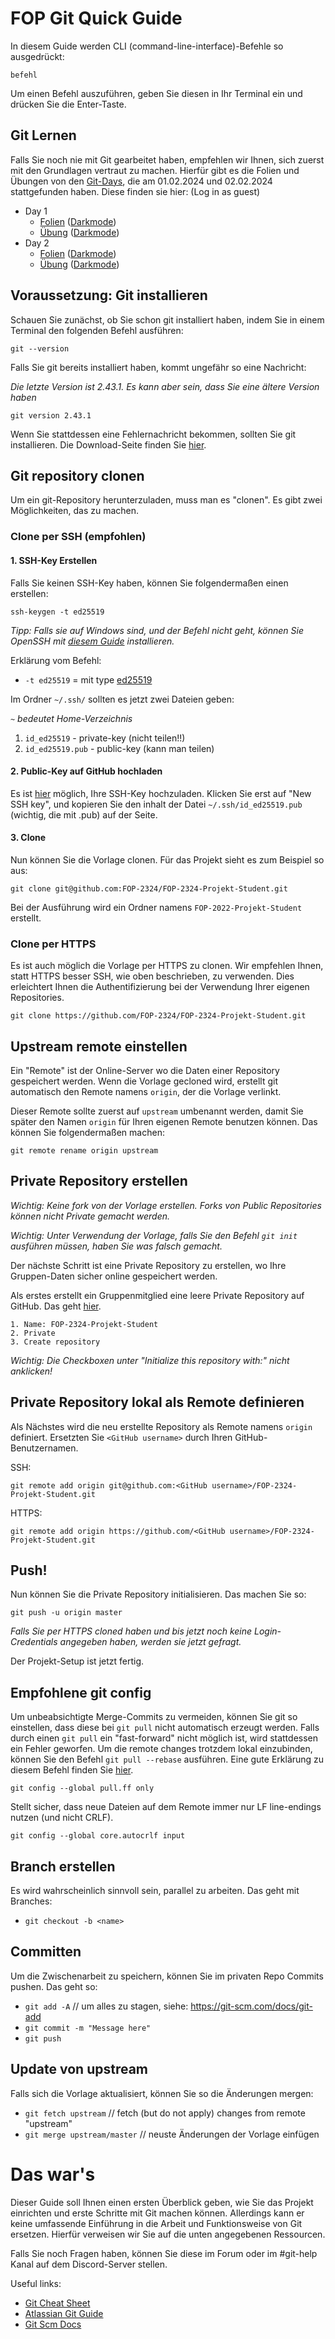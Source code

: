 # FOP Git Quick Guide

In diesem Guide werden CLI (command-line-interface)-Befehle so ausgedrückt:

```shell
befehl
```

Um einen Befehl auszuführen, geben Sie diesen in Ihr Terminal ein und drücken Sie die Enter-Taste.

## Git Lernen

Falls Sie noch nie mit Git gearbeitet haben, empfehlen wir Ihnen, sich zuerst mit den Grundlagen vertraut zu machen.
Hierfür gibt es die Folien und Übungen von den [Git-Days](https://www.d120.de/de/studierende/git-days/), die am 01.02.2024 und 02.02.2024 stattgefunden haben.
Diese finden sie hier: (Log in as guest)
- Day 1
  - [Folien](https://ci.sourcegrade.org/repository/download/git_workshop_git_days_day_1/277:id/git-days-day-1-RC30.pdf) ([Darkmode](https://ci.sourcegrade.org/repository/download/git_workshop_git_days_day_1/277:id/git-days-day-1-RC30-darkmode.pdf))
  - [Übung](https://ci.sourcegrade.org/repository/download/git_workshop_git_days_exercise_1/279:id/git-days-exercise-1-RC10.pdf) ([Darkmode](https://ci.sourcegrade.org/repository/download/git_workshop_git_days_exercise_1/279:id/git-days-exercise-1-RC10-darkmode.pdf))
- Day 2
  - [Folien](https://ci.sourcegrade.org/repository/download/git_workshop_git_days_day_2/278:id/git-days-day-2-RC6.pdf) ([Darkmode](https://ci.sourcegrade.org/repository/download/git_workshop_git_days_day_2/278:id/git-days-day-2-RC6-darkmode.pdf))
  - [Übung](https://ci.sourcegrade.org/repository/download/git_workshop_git_days_exercise_2/275:id/git-days-exercise-2-RC2.pdf) ([Darkmode](https://ci.sourcegrade.org/repository/download/git_workshop_git_days_exercise_2/275:id/git-days-exercise-2-RC2-darkmode.pdf))

## Voraussetzung: Git installieren

Schauen Sie zunächst, ob Sie schon git installiert haben, indem Sie in einem Terminal den folgenden Befehl ausführen:

```shell
git --version
```

Falls Sie git bereits installiert haben, kommt ungefähr so eine Nachricht:

*Die letzte Version ist 2.43.1. Es kann aber sein, dass Sie eine ältere Version haben*

```shell
git version 2.43.1
```

Wenn Sie stattdessen eine Fehlernachricht bekommen, sollten Sie git installieren. Die Download-Seite finden
Sie [hier](https://git-scm.com/download).

## Git repository clonen

Um ein git-Repository herunterzuladen, muss man es "clonen". Es gibt zwei Möglichkeiten, das zu machen.

### Clone per SSH (empfohlen)

#### 1. SSH-Key Erstellen

Falls Sie keinen SSH-Key haben, können Sie folgendermaßen einen erstellen:

```shell
ssh-keygen -t ed25519
```

*Tipp: Falls sie auf Windows sind, und der Befehl nicht geht, können Sie OpenSSH
mit [diesem Guide](https://docs.microsoft.com/en-us/windows-server/administration/openssh/openssh_install_firstuse) installieren.*

Erklärung vom Befehl:

- `-t ed25519` = mit type [ed25519](https://en.wikipedia.org/wiki/EdDSA)

Im Ordner `~/.ssh/` sollten es jetzt zwei Dateien geben:

*`~` bedeutet Home-Verzeichnis*

1. `id_ed25519` - private-key (nicht teilen!!)
2. `id_ed25519.pub` - public-key (kann man teilen)

#### 2. Public-Key auf GitHub hochladen

Es ist [hier](https://github.com/settings/keys) möglich, Ihre SSH-Key hochzuladen. Klicken Sie erst auf "New SSH key", und
kopieren Sie den inhalt der Datei `~/.ssh/id_ed25519.pub` (wichtig, die mit .pub) auf der Seite.

#### 3. Clone

Nun können Sie die Vorlage clonen. Für das Projekt sieht es zum Beispiel so aus:

```shell
git clone git@github.com:FOP-2324/FOP-2324-Projekt-Student.git
```

Bei der Ausführung wird ein Ordner namens `FOP-2022-Projekt-Student` erstellt.

### Clone per HTTPS

Es ist auch möglich die Vorlage per HTTPS zu clonen. Wir empfehlen Ihnen, statt HTTPS besser SSH, wie oben beschrieben, zu
verwenden. Dies erleichtert Ihnen die Authentifizierung bei der Verwendung Ihrer eigenen Repositories.

```shell
git clone https://github.com/FOP-2324/FOP-2324-Projekt-Student.git
```

## Upstream remote einstellen

Ein "Remote" ist der Online-Server wo die Daten einer Repository gespeichert werden. Wenn die Vorlage gecloned wird, erstellt git
automatisch den Remote namens `origin`, der die Vorlage verlinkt.

Dieser Remote sollte zuerst auf `upstream` umbenannt werden, damit Sie später den Namen `origin` für Ihren eigenen Remote benutzen
können. Das können Sie folgendermaßen machen:

```shell
git remote rename origin upstream
```

## Private Repository erstellen

*Wichtig: Keine fork von der Vorlage erstellen. Forks von Public Repositories können nicht Private gemacht werden.*

*Wichtig: Unter Verwendung der Vorlage, falls Sie den Befehl `git init` ausführen müssen, haben Sie was falsch gemacht.*

Der nächste Schritt ist eine Private Repository zu erstellen, wo Ihre Gruppen-Daten sicher online gespeichert werden.

Als erstes erstellt ein Gruppenmitglied eine leere Private Repository auf GitHub. Das
geht [hier](https://github.com/new).

```
1. Name: FOP-2324-Projekt-Student
2. Private
3. Create repository
```

*Wichtig: Die Checkboxen unter "Initialize this repository with:" nicht anklicken!*

## Private Repository lokal als Remote definieren

Als Nächstes wird die neu erstellte Repository als Remote namens `origin` definiert. Ersetzten Sie `<GitHub username>` durch Ihren
GitHub-Benutzernamen.

SSH:

```shell
git remote add origin git@github.com:<GitHub username>/FOP-2324-Projekt-Student.git
```

HTTPS:

```shell
git remote add origin https://github.com/<GitHub username>/FOP-2324-Projekt-Student.git
```

## Push!

Nun können Sie die Private Repository initialisieren. Das machen Sie so:

```shell
git push -u origin master
```

*Falls Sie per HTTPS cloned haben und bis jetzt noch keine Login-Credentials angegeben haben, werden sie jetzt gefragt.*

Der Projekt-Setup ist jetzt fertig.

## Empfohlene git config

Um unbeabsichtigte Merge-Commits zu vermeiden, können Sie git so einstellen, dass diese bei `git pull` nicht automatisch erzeugt
werden. Falls durch einen `git pull` ein "fast-forward" nicht möglich ist, wird stattdessen ein Fehler geworfen. Um die remote
changes trotzdem lokal einzubinden, können Sie den Befehl `git pull --rebase` ausführen. Eine gute Erklärung zu diesem Befehl
finden Sie [hier](https://www.atlassian.com/git/tutorials/syncing/git-pull).

```shell
git config --global pull.ff only
```

Stellt sicher, dass neue Dateien auf dem Remote immer nur LF line-endings nutzen (und nicht CRLF).

```shell
git config --global core.autocrlf input
```

## Branch erstellen

Es wird wahrscheinlich sinnvoll sein, parallel zu arbeiten. Das geht mit Branches:

- `git checkout -b <name>`

## Committen

Um die Zwischenarbeit zu speichern, können Sie im privaten Repo Commits pushen. Das geht so:

- `git add -A` // um alles zu stagen, siehe: https://git-scm.com/docs/git-add
- `git commit -m "Message here"`
- `git push`

## Update von upstream

Falls sich die Vorlage aktualisiert, können Sie so die Änderungen mergen:

- `git fetch upstream` // fetch (but do not apply) changes from remote "upstream"
- `git merge upstream/master` // neuste Änderungen der Vorlage einfügen

# Das war's

Dieser Guide soll Ihnen einen ersten Überblick geben, wie Sie das Projekt einrichten und erste Schritte mit Git machen können.
Allerdings kann er keine umfassende Einführung in die Arbeit und Funktionsweise von Git ersetzen. Hierfür verweisen wir Sie auf
die unten angegebenen Ressourcen.

Falls Sie noch Fragen haben, können Sie diese im Forum oder im #git-help Kanal auf dem Discord-Server stellen.

Useful links:

- [Git Cheat Sheet](https://education.github.com/git-cheat-sheet-education.pdf)
- [Atlassian Git Guide](https://www.atlassian.com/git/tutorials)
- [Git Scm Docs](https://git-scm.com/docs)
